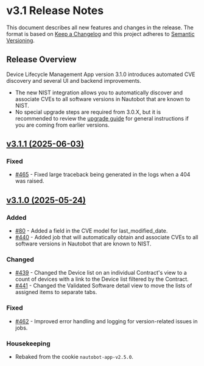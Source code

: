 # v3.1 Release Notes

This document describes all new features and changes in the release. The format is based on [Keep a Changelog](https://keepachangelog.com/en/1.0.0/) and this project adheres to [Semantic Versioning](https://semver.org/spec/v2.0.0.html).

## Release Overview

Device Lifecycle Management App version 3.1.0 introduces automated CVE discovery and several UI and backend improvements.

- The new NIST integration allows you to automatically discover and associate CVEs to all software versions in Nautobot that are known to NIST.
- No special upgrade steps are required from 3.0.X, but it is recommended to review the [upgrade guide](../upgrade.md) for general instructions if you are coming from earlier versions.

## [v3.1.1 (2025-06-03)](https://github.com/nautobot/nautobot-app-device-lifecycle-mgmt/releases/tag/v3.1.1)

### Fixed

- [#465](https://github.com/nautobot/nautobot-app-device-lifecycle-mgmt/issues/465) - Fixed large traceback being generated in the logs when a 404 was raised.

## [v3.1.0 (2025-05-24)](https://github.com/nautobot/nautobot-app-device-lifecycle-mgmt/releases/tag/v3.1.0)

### Added

- [#80](https://github.com/nautobot/nautobot-app-device-lifecycle-mgmt/issues/80) - Added a field in the CVE model for last_modified_date.
- [#440](https://github.com/nautobot/nautobot-app-device-lifecycle-mgmt/issues/440) - Added job that will automatically obtain and associate CVEs to all software versions in Nautobot that are known to NIST.

### Changed

- [#439](https://github.com/nautobot/nautobot-app-device-lifecycle-mgmt/issues/439) - Changed the Device list on an individual Contract's view to a count of devices with a link to the Device list filtered by the Contract.
- [#441](https://github.com/nautobot/nautobot-app-device-lifecycle-mgmt/issues/441) - Changed the Validated Software detail view to move the lists of assigned items to separate tabs.

### Fixed

- [#462](https://github.com/nautobot/nautobot-app-device-lifecycle-mgmt/issues/462) - Improved error handling and logging for version-related issues in jobs.

### Housekeeping

- Rebaked from the cookie `nautobot-app-v2.5.0`.
